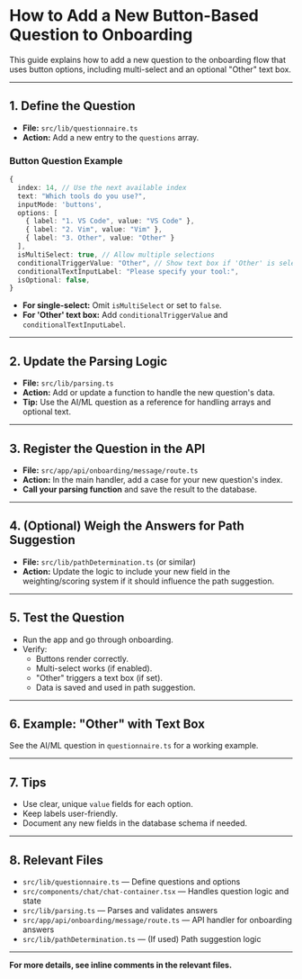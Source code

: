 # How to Add a New Button-Based Question to Onboarding

This guide explains how to add a new question to the onboarding flow that uses button options, including multi-select and an optional "Other" text box.

---

## 1. Define the Question

- **File:** `src/lib/questionnaire.ts`
- **Action:** Add a new entry to the `questions` array.

### Button Question Example

```ts
{
  index: 14, // Use the next available index
  text: "Which tools do you use?",
  inputMode: 'buttons',
  options: [
    { label: "1. VS Code", value: "VS Code" },
    { label: "2. Vim", value: "Vim" },
    { label: "3. Other", value: "Other" }
  ],
  isMultiSelect: true, // Allow multiple selections
  conditionalTriggerValue: "Other", // Show text box if 'Other' is selected
  conditionalTextInputLabel: "Please specify your tool:",
  isOptional: false,
}
```

- **For single-select:** Omit `isMultiSelect` or set to `false`.
- **For 'Other' text box:** Add `conditionalTriggerValue` and `conditionalTextInputLabel`.

---

## 2. Update the Parsing Logic

- **File:** `src/lib/parsing.ts`
- **Action:** Add or update a function to handle the new question's data.
- **Tip:** Use the AI/ML question as a reference for handling arrays and optional text.

---

## 3. Register the Question in the API

- **File:** `src/app/api/onboarding/message/route.ts`
- **Action:** In the main handler, add a case for your new question's index.
- **Call your parsing function** and save the result to the database.

---

## 4. (Optional) Weigh the Answers for Path Suggestion

- **File:** `src/lib/pathDetermination.ts` (or similar)
- **Action:** Update the logic to include your new field in the weighting/scoring system if it should influence the path suggestion.

---

## 5. Test the Question

- Run the app and go through onboarding.
- Verify:
  - Buttons render correctly.
  - Multi-select works (if enabled).
  - "Other" triggers a text box (if set).
  - Data is saved and used in path suggestion.

---

## 6. Example: "Other" with Text Box

See the AI/ML question in `questionnaire.ts` for a working example.

---

## 7. Tips

- Use clear, unique `value` fields for each option.
- Keep labels user-friendly.
- Document any new fields in the database schema if needed.

---

## 8. Relevant Files

- `src/lib/questionnaire.ts` — Define questions and options
- `src/components/chat/chat-container.tsx` — Handles question logic and state
- `src/lib/parsing.ts` — Parses and validates answers
- `src/app/api/onboarding/message/route.ts` — API handler for onboarding answers
- `src/lib/pathDetermination.ts` — (If used) Path suggestion logic

---

**For more details, see inline comments in the relevant files.**
